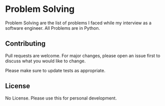 # Problem Solving

Problem Solving are the list of problems I faced while my interview as a software engineer. All Problems are in Python.

## Contributing
Pull requests are welcome. For major changes, please open an issue first to discuss what you would like to change.

Please make sure to update tests as appropriate.

## License
No License. Please use this for personal development.